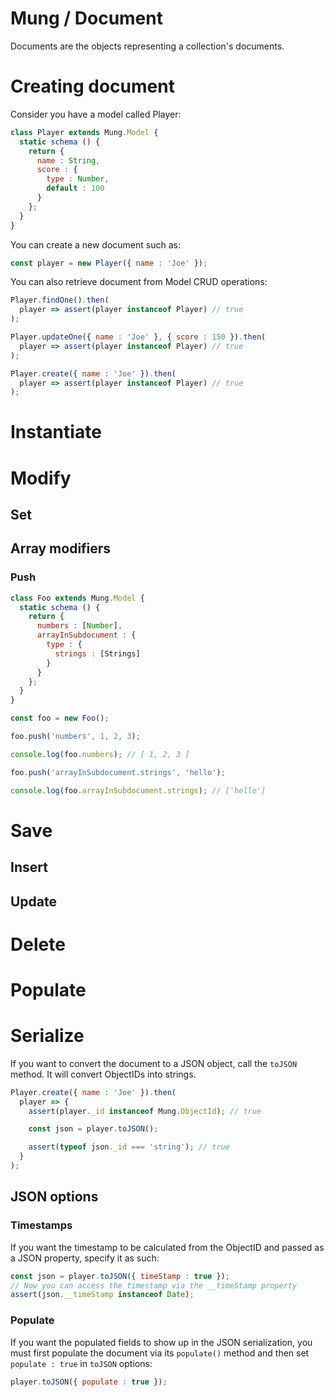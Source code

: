 Mung / Document
===

Documents are the objects representing a collection's documents.

# Creating document

Consider you have a model called Player:

```js
class Player extends Mung.Model {
  static schema () {
    return {
      name : String,
      score : {
        type : Number,
        default : 100
      }
    };
  }
}
```

You can create a new document such as:

```js
const player = new Player({ name : 'Joe' });
```

You can also retrieve document from Model CRUD operations:

```js
Player.findOne().then(
  player => assert(player instanceof Player) // true
);

Player.updateOne({ name : 'Joe' }, { score : 150 }).then(
  player => assert(player instanceof Player) // true
);

Player.create({ name : 'Joe' }).then(
  player => assert(player instanceof Player) // true
);
```

# Instantiate

# Modify

## Set

## Array modifiers

### Push

```js
class Foo extends Mung.Model {
  static schema () {
    return {
      numbers : [Number],
      arrayInSubdocument : {
        type : {
          strings : [Strings]
        }
      }
    };
  }
}

const foo = new Foo();

foo.push('numbers', 1, 2, 3);

console.log(foo.numbers); // [ 1, 2, 3 ]

foo.push('arrayInSubdocument.strings', 'hello');

console.log(foo.arrayInSubdocument.strings); // ['hello']
```

# Save

## Insert

## Update

# Delete

# Populate

# Serialize

If you want to convert the document to a JSON object, call the `toJSON` method. It will convert ObjectIDs into strings.

```js
Player.create({ name : 'Joe' }).then(
  player => {
    assert(player._id instanceof Mung.ObjectId); // true

    const json = player.toJSON();

    assert(typeof json._id === 'string'); // true
  }
);
```

## JSON options

### Timestamps

If you want the timestamp to be calculated from the ObjectID and passed as a JSON property, specify it as such:


```js
const json = player.toJSON({ timeStamp : true });
// Now you can access the timestamp via the __timeStamp property
assert(json.__timeStamp instanceof Date);
```

### Populate

If you want the populated fields to show up in the JSON serialization, you must first populate the document via its `populate()` method and then set `populate : true` in `toJSON` options:

```js
player.toJSON({ populate : true });
```
